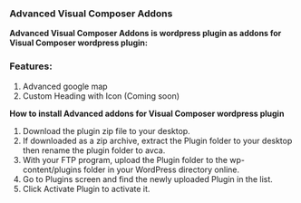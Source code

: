 ### Advanced Visual Composer Addons
**Advanced Visual Composer Addons is wordpress plugin as addons for Visual Composer wordpress plugin:**

### Features:  
1. Advanced google map
1. Custom Heading with Icon (Coming soon)

**How to install Advanced addons for Visual Composer wordpress plugin**

1. Download the plugin zip file to your desktop.
1. If downloaded as a zip archive, extract the Plugin folder to your desktop then rename the plugin folder to avca.
1. With your FTP program, upload the Plugin folder to the wp-content/plugins folder in your WordPress directory online.
1. Go to Plugins screen and find the newly uploaded Plugin in the list.
1. Click Activate Plugin to activate it.

